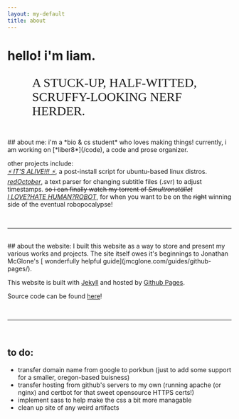 ```yaml
---
layout: my-default
title: about
---
```


# hello! i'm liam. <object type="image/svg+xml" data="../assets/iconSmile5Optimized.svg"></object>
<!-- <img style="width:65%; padding-left:10%; padding-top:1%;" src="/images/nerfHerder4.png"> -->
<p style="font-family: 'EB Garamond'; padding-left: 11%; font-size: 2em">A STUCK-UP, HALF-WITTED, SCRUFFY-LOOKING NERF HERDER.</p>


<br />
## about me:
i'm a *bio & cs student* who loves making things! currently, i am working on [*liber8*](/code), a code and prose organizer.

other projects include:<br />
[*⚡ IT'S ALIVE!!! ⚡*](/code), a post-install script for ubuntu-based linux distros.<br />
[*redOctober*](/code), a text parser for changing subtitle files (.svr) to adjust timestamps. <strike>so i can finally watch my torrent of <em>Smultronstället</em></strike><br />
[*I LOVE?HATE HUMAN?ROBOT*](/code), for when you want to be on the ~~right~~ winning side of the eventual robopocalypse!<br />


<br />

---

<br />
## about the website:    
I built this website as a way to store and present my various works and projects. The site itself owes it's beginnings to Jonathan McGlone's [	wonderfully helpful guide](jmcglone.com/guides/github-pages/).

This website is built with [Jekyll](https://jekyllrb.com/) and hosted by [Github Pages](https://pages.github.com/).

Source code can be found [here](https://github.com/lbeckman314/lbeckman314.github.io)! 

<br />

---

<br />

## to do:
* transfer domain name from google to porkbun (just to add some support for a smaller, oregon-based buisness)
* transfer hosting from github's servers to my own (running apache (or nginx) and certbot for that sweet opensource HTTPS certs!)
* implement sass to help make the css a bit more managable
* clean up site of any weird artifacts
